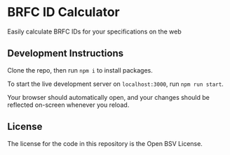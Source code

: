 # BRFC ID Calculator

Easily calculate BRFC IDs for your specifications on the web

## Development Instructions

Clone the repo, then run `npm i` to install packages.

To start the live development server on `localhost:3000`, run `npm run start`.

Your browser should automatically open, and your changes should be reflected on-screen whenever you reload.

## License

The license for the code in this repository is the Open BSV License.
